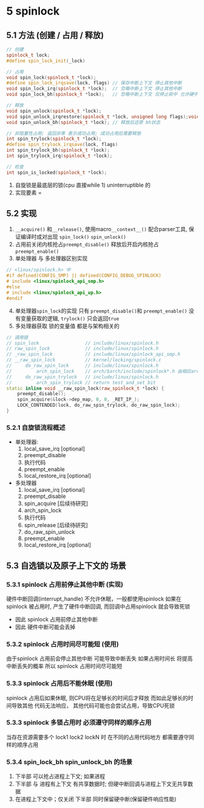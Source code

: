 # 5 spinlock
## 5.1 方法 (创建 / 占用 / 释放)
```c++
// 创建
spinlock_t lock;
#define spin_lock_init(_lock)

// 占用
void spin_lock(spinlock_t *lock);
#define spin_lock_irqsave(lock, flags) // 保存中断上下文 停止其他中断
void spin_lock_irq(spinlock_t *lock);  // 忽略中断上下文 停止其他中断
void spin_lock_bh(spinlock_t *lock);   // 忽略中断上下文 仅停止软中 允许硬中断 (参考 中断机制)

// 释放
void spin_unlock(spinlock_t *lock);
void spin_unlock_irqrestore(spinlock_t *lock, unsigned long flags);void spin_unlock_irq(spinlock_t *lock);
void spin_unlock_bh(spinlock_t *lock); // 释放后还原 bh状态

// 非阻塞性占用; 返回非零 表示成功占用; 成功占用后需要释放
int spin_trylock(spinlock_t *lock);
#define spin_trylock_irqsave(lock, flags)
int spin_trylock_bh(spinlock_t *lock);
int spin_trylock_irq(spinlock_t *lock);

// 检查
int spin_is_locked(spinlock_t *lock);
```
1. 自旋锁是最底层的锁(cpu 直接while 1) uninterruptible 的
2. 实现要素 = 
## 5.2 实现
1. `__acquire()` 和`__release()`, 使用macro`__context__()`  配合parser工具, 保证编译时成对出现 `spin_lock()` `spin_unlock()`
2. 占用前关闭内核抢占`preempt_disable()` 释放后开启内核抢占 `preempt_enable()`
3. 单处理器 与 多处理器区别实现
```c++
// <linux/spinlock.h> 中
#if defined(CONFIG_SMP) || defined(CONFIG_DEBUG_SPINLOCK)
# include <linux/spinlock_api_smp.h>
#else
# include <linux/spinlock_api_up.h>
#endif
```
4. 单处理器`spin_lock`的实现 只有 `preempt_disable()`和 `preempt_enable()` 没有变量获取的逻辑, `trylock()` 只会返回`true`
5. 多处理器获取 锁的变量值 都是与架构相关的
```c++
// 调用链
// spin_lock                 // include/linux/spinlock.h
// raw_spin_lock             // include/linux/spinlock.h
// _raw_spin_lock            // include/linux/spinlock_api_smp.h
// __raw_spin_lock           // kernel/locking/spinlock.c
//     do_raw_spin_lock      // include/linux/spinlock.h
//         arch_spin_lock    // arch/$arch/include/spinlock*.h 由相应arch汇编实现
//     do_raw_spin_trylock   // include/linux/spinlock.h
//         arch_spin_trylock // return test_and_set_bit
static inline void __raw_spin_lock(raw_spinlock_t *lock) {
    preempt_disable();
    spin_acquire(&lock->dep_map, 0, 0, _RET_IP_);
    LOCK_CONTENDED(lock, do_raw_spin_trylock, do_raw_spin_lock);
}
```

### 5.2.1 自旋锁流程概述
+ 单处理器:
    1. local_save_irq    [optional]
    2. preempt_disable
    3. 执行代码
    4. preempt_enable
    5. local_restore_irq [optional]
+ 多处理器
    1. local_save_irq    [optional]
    2. preempt_disable
    3. spin_acquire      [后续待研究]
    4. arch_spin_lock
    5. 执行代码
    6. spin_release      [后续待研究]
    7. do_raw_spin_unlock
    8. preempt_enable
    9. local_restore_irq [optional]

## 5.3 自选锁以及原子上下文的 场景
### 5.3.1 spinlock 占用前停止其他中断 (实现)
硬件中断回调(interrupt_handle) 不允许休眠，一般都使用spinlock
如果在 spinlock 被占用时, 产生了硬件中断回调, 而回调中占用spinlock 就会导致死锁
+ 因此 spinlock 占用前停止其他中断
+ 因此 硬件中断可能会丢掉
### 5.3.2 spinlock 占用时间尽可能短 (使用)
由于spinlock 占用前会停止其他中断 可能导致中断丢失
如果占用时间长 将提高中断丢失的概率
所以 spinlock 占用时间尽可能短
### 5.3.3 spinlock 占用后不能休眠 (使用)
spinlock 占用后如果休眠, 则CPU将在足够长的时间后才释放
而如此足够长的时间导致其他 代码无法响应，
其他代码可能也会尝试占用，导致CPU死锁
### 5.3.3 spinlock 多锁占用时 必须遵守同样的顺序占用
当存在资源需要多个 lock1 lock2 lockN 时
在不同的占用代码地方 都需要遵守同样的顺序占用
### 5.3.4 spin_lock_bh spin_unlock_bh 的场景
1. 下半部 可以抢占进程上下文; 如果进程
2. 下半部 与 进程有上下文 有共享数据时; 但硬中断回调与进程上下文无共享数据
3. 在进程上下文中；仅关闭 下半部 同时保留硬中断(保留硬件响应性能)